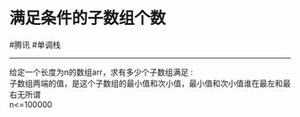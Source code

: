 # 满足条件的子数组个数

#腾讯
#单调栈

---
给定一个长度为n的数组arr，求有多少个子数组满足 :    
子数组两端的值，是这个子数组的最小值和次小值，最小值和次小值谁在最左和最右无所谓    
n<=100000
